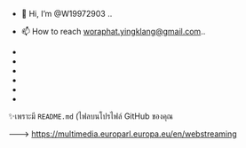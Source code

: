 - 👋 Hi, I’m @W19972903
..


- 📫 How to reach woraphat.yingklang@gmail.com..
-
- 
- 
- 
- 
-


✨เพราะมี `README.md` (ไฟลบนโปรไฟล์ GitHub ของคุณ

--->
https://multimedia.europarl.europa.eu/en/webstreaming
